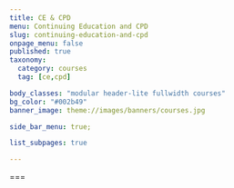 ```yaml
---
title: CE & CPD
menu: Continuing Education and CPD
slug: continuing-education-and-cpd
onpage_menu: false
published: true
taxonomy:
  category: courses
  tag: [ce,cpd]

body_classes: "modular header-lite fullwidth courses"
bg_color: "#002b49"
banner_image: theme://images/banners/courses.jpg

side_bar_menu: true;

list_subpages: true

---
```


===
